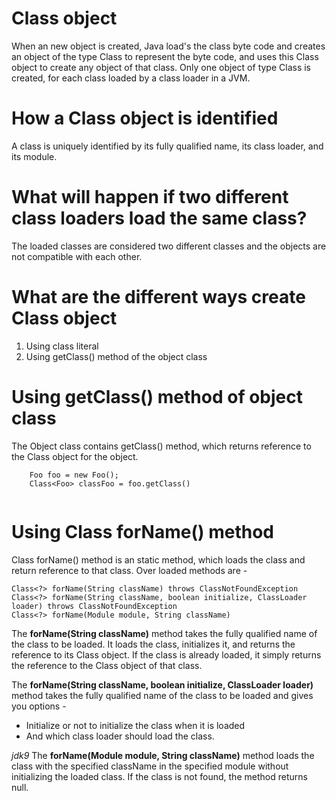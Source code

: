 # Class object
  When an new object is created, Java load's the class byte code and creates an object of the type Class to represent the byte code, and uses this Class object to create any object of that class.
  Only one object of type Class is created, for each class loaded by a class loader in a JVM.
  
# How a Class object is identified
  A class is uniquely identified by its fully qualified name, its class loader, and its module.
  
# What will happen if two different class loaders load the same class?
  The loaded classes are considered two different classes and the objects are not compatible with each other.

# What are the different ways create Class object
  1. Using class literal
  2. Using getClass() method of the object class
  
 

# Using getClass() method of object class
  The Object class contains getClass() method, which returns reference to the Class object for the object. 
```
	Foo foo = new Foo();
	Class<Foo> classFoo = foo.getClass()
	
```   

# Using Class forName() method
  Class forName() method is an static method, which loads the class and return reference to that class.
  Over loaded methods are - 
  ```
  Class<?> forName(String className) throws ClassNotFoundException
  Class<?> forName(String className, boolean initialize, ClassLoader loader) throws ClassNotFoundException
  Class<?> forName(Module module, String className)
  ```

  The **forName(String className)** method takes the fully qualified name of the class to be loaded. 
  It loads the class, initializes it, and returns the reference to its Class object. 
  If the class is already loaded, it simply returns the reference to the Class object of that class.    
  
  The **forName(String className, boolean initialize, ClassLoader loader)** method takes the fully qualified name of the class to be loaded and gives you options -
  - Initialize or not to initialize the class when it is loaded
  - And which class loader should load the class.
  
  *jdk9*
  The **forName(Module module, String className)**  method loads the class with the specified className in the specified module without initializing the loaded class. 
  If the class is not found, the method returns null.
  
  
  
  
